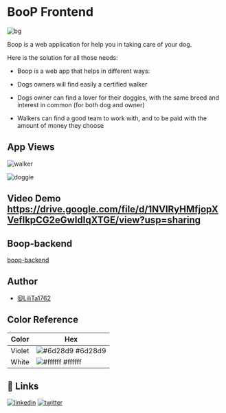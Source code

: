# BooP Frontend

![bg](https://user-images.githubusercontent.com/65988476/166088914-f0cc5467-5266-41f6-893a-4a74f2b15c60.png)


Boop is a web application for help you in taking care of your dog.

Here is the solution for all those needs:

- Boop is a web app that helps in different ways:

- Dogs owners will find easily a certified walker

- Dogs owner can find a lover for their doggies, with the same breed and interest in common (for both dog and owner)

- Walkers can find a good team to work with, and to be paid with the amount of money they choose

## App Views

![walker](https://user-images.githubusercontent.com/65988476/166088929-2fa8fc60-28ef-4e4f-9a9d-e81a4ff498d2.png)

![doggie](https://user-images.githubusercontent.com/65988476/166088934-d05c4b0a-92bd-49b7-8b53-b9e5fb28a041.png)

## Video Demo https://drive.google.com/file/d/1NVIRyHMfjopXVefIkpCG2eGwIdIqXTGE/view?usp=sharing

## Boop-backend
[boop-backend](https://github.com/LiliTa1762/boop-backend)

## Author

- [@LiliTa1762](https://www.github.com/LiliTa1762)

## Color Reference

| Color             | Hex                                                                |
| ----------------- | ------------------------------------------------------------------ |
| Violet | ![#6d28d9](https://via.placeholder.com/10/6d28d9?text=+) #6d28d9 |
| White | ![#ffffff](https://via.placeholder.com/10/ffffff?text=+) #ffffff |



## 🔗 Links
[![linkedin](https://img.shields.io/badge/linkedin-0A66C2?style=for-the-badge&logo=linkedin&logoColor=white)](https://www.linkedin.com/in/lilibeth-tabares/)
[![twitter](https://img.shields.io/badge/twitter-1DA1F2?style=for-the-badge&logo=twitter&logoColor=white)](https://twitter.com/LilibethTabares)
